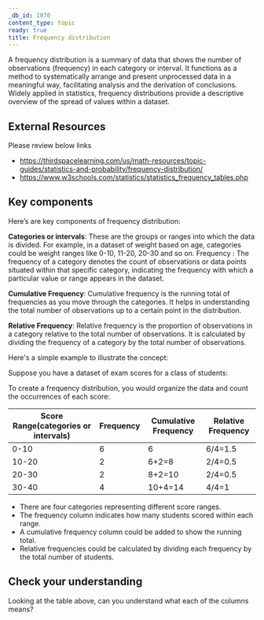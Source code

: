 ```yaml
---
_db_id: 1070
content_type: topic
ready: true
title: Frequency distribution
---
```


A frequency distribution is a summary of data that shows the number of observations (frequency) in each category or interval. It functions as a method to systematically arrange and present unprocessed data in a meaningful way, facilitating analysis and the derivation of conclusions. Widely applied in statistics, frequency distributions provide a descriptive overview of the spread of values within a dataset. 

## External Resources

Please review below links 

- https://thirdspacelearning.com/us/math-resources/topic-guides/statistics-and-probability/frequency-distribution/
- https://www.w3schools.com/statistics/statistics_frequency_tables.php

## Key components

Here’s are key components of frequency distribution:

**Categories or intervals**: These are the groups or ranges into which the data is divided. For example, in a dataset of weight based on age, categories could be weight ranges like 0-10, 11-20, 20-30  and so on.
Frequency : The frequency of a category denotes the count of observations or data points situated within that specific category, indicating the frequency with which a particular value or range appears in the dataset.

**Cumulative Frequency**: Cumulative frequency is the running total of frequencies as you move through the categories. It helps in understanding the total number of observations up to a certain point in the distribution.

**Relative Frequency**: Relative frequency is the proportion of observations in a category relative to the total number of observations. It is calculated by dividing the frequency of a category by the total number of observations.

Here's a simple example to illustrate the concept:

Suppose you have a dataset of exam scores for a class of students:

To create a frequency distribution, you would organize the data and count the occurrences of each score:


| Score Range(categories or intervals) | Frequency | Cumulative Frequency | Relative Frequency |
| --- | --- | --- | --- |
| 0-10 | 6  | 6 | 6/4=1.5 | 
| 10-20 | 2 | 6+2=8 | 2/4=0.5 |
| 20-30 | 2 | 8+2=10 | 2/4=0.5 |
| 30-40 | 4 | 10+4=14 | 4/4=1 |

- There are four categories representing different score ranges.
- The frequency column indicates how many students scored within each range.
- A cumulative frequency column could be added to show the running total.
- Relative frequencies could be calculated by dividing each frequency by the total number of students.

## Check your understanding 

Looking at the table above, can you understand what each of the columns means?